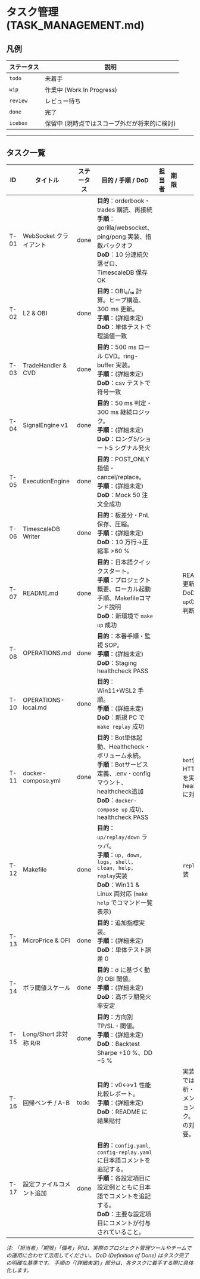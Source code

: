 # タスク管理 (TASK_MANAGEMENT.md)

## 凡例

| ステータス   | 説明                               |
| -------- | ---------------------------------- |
| `todo`   | 未着手                               |
| `wip`    | 作業中 (Work In Progress)            |
| `review` | レビュー待ち                             |
| `done`   | 完了                               |
| `icebox` | 保留中 (現時点ではスコープ外だが将来的に検討) |

---

## タスク一覧

| ID   | タイトル                | ステータス | 目的 / 手順 / **DoD**                                                                                                       | 担当者 | 期限   | 備考        |
| ---- | ------------------- | ----- | ----------------------------------------------------------------------------------------------------------------------- | ---- | ---- | ----------- |
| T-01 | WebSocket クライアント    | done  | **目的**：orderbook・trades 購読、再接続<br>**手順**：gorilla/websocket、ping/pong 実装、指数バックオフ<br>**DoD**：10 分連続欠落ゼロ、TimescaleDB 保存 OK |      |      |             |
| T-02 | L2 & OBI            | done  | **目的**：OBI₈/₁₆ 計算。ヒープ構造、300 ms 更新。<br>**手順**：(詳細未定)<br>**DoD**：単体テストで理論値一致                                                              |      |      |             |
| T-03 | TradeHandler & CVD  | done  | **目的**：500 ms ロール CVD。ring-buffer 実装。<br>**手順**：(詳細未定)<br>**DoD**：csv テストで符号一致                                                                          |      |      |             |
| T-04 | SignalEngine v1     | done  | **目的**：50 ms 判定・300 ms 継続ロジック。<br>**手順**：(詳細未定)<br>**DoD**：ロング5/ショート5 シグナル発火                                                                            |      |      |             |
| T-05 | ExecutionEngine     | done  | **目的**：POST\_ONLY 指値・cancel/replace。<br>**手順**：(詳細未定)<br>**DoD**：Mock 50 注文全成功                                                                          |      |      |             |
| T-06 | TimescaleDB Writer  | done  | **目的**：板差分・PnL 保存、圧縮。<br>**手順**：(詳細未定)<br>**DoD**：10 万行→圧縮率 >60 %                                                                                       |      |      |             |
| T-07 | README.md           | done  | **目的**：日本語クイックスタート。<br>**手順**：プロジェクト概要、ローカル起動手順、Makefileコマンド説明<br>**DoD**：新環境で `make up` 成功                                                                 |      |      | README.md 更新済み、DoDは`make up`の成功で判断 |
| T-08 | OPERATIONS.md       | done  | **目的**：本番手順・監視 SOP。<br>**手順**：(詳細未定)<br>**DoD**：Staging healthcheck PASS                                                                                |      |      |             |
| T-10 | OPERATIONS-local.md | done  | **目的**：Win11+WSL2 手順。<br>**手順**：(詳細未定)<br>**DoD**：新規 PC で `make replay` 成功                                                                              |      |      |             |
| T-11 | docker-compose.yml  | done  | **目的**：Bot単体起動、Healthcheck・ボリューム永続。<br>**手順**：Botサービス定義、.env・configマウント、healthcheck追加<br>**DoD**：`docker-compose up` 成功、healthcheck PASS                                                              |      |      | `bot`側にHTTPサーバを実装し、healthcheckに対応 |
| T-12 | Makefile            | done  | **目的**：`up/replay/down` ラッパ。<br>**手順**：`up, down, logs, shell, clean, help, replay`実装<br>**DoD**：Win11 & Linux 両対応 (`make help` でコマンド一覧表示)                                                                    |      |      | `replay`を実装 |
| T-13 | MicroPrice & OFI    | done  | **目的**：追加指標実装。<br>**手順**：(詳細未定)<br>**DoD**：単体テスト誤差 0                                                                                                    |      |      |             |
| T-14 | ボラ閾値スケール            | done  | **目的**：σ に基づく動的 OBI 閾値。<br>**手順**：(詳細未定)<br>**DoD**：高ボラ期発火率安定                                                                                           |      |      |             |
| T-15 | Long/Short 非対称 R/R  | done  | **目的**：方向別 TP/SL・閾値。<br>**手順**：(詳細未定)<br>**DoD**：Backtest Sharpe +10 %、DD −5 %                                                                          |      |      |             |
| T-16 | 回帰ベンチ / A-B         | todo  | **目的**：v0↔v1 性能比較レポート。<br>**手順**：(詳細未定)<br>**DoD**：README に結果貼付                                                                                         |      |      | 実装タスクではなく分析・ドキュメンテーションタスク。手動での対応が必要。 |
| T-17 | 設定ファイルコメント追加     | done  | **目的**：`config.yaml`, `config-replay.yaml` に日本語コメントを追記する。<br>**手順**：各設定項目に設定例とともに日本語でコメントを追記する。<br>**DoD**：主要な設定項目にコメントが付与されていること。 |      |      |             |

*注: 「担当者」「期限」「備考」列は、実際のプロジェクト管理ツールやチームでの運用に合わせて活用してください。*
*DoD (Definition of Done) はタスク完了の明確な基準です。*
*手順の「(詳細未定)」部分は、各タスクに着手する際に具体化します。*
